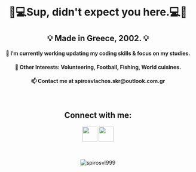 <h1 align="center">👨💻Sup, didn't expect you here.💻👨</h1>

<h2 align="center">💡 Made in Greece, 2002. 💡</h2>
<h4 align="center">🧠 I’m currently working updating my coding skills & focus on my studies.</h4>
<h4 align="center">🎣 Other Interests: Volunteering, Football, Fishing, World cuisines.</h4>
<h4 align="center">📫 Contact me at spirosvlachos.skr@outlook.com.gr</h4>
<br>

<h2 align="center">Connect with me:</h2>
<p align="center"><a href="https://www.linkedin.com/in/spiridon-vlachos-65ba78204/"><img src="https://cdn-icons-png.flaticon.com/512/174/174857.png" height="40" width="40" /></a>  <a href="https://www.instagram.com/vlachoospiros"><img src="https://external-content.duckduckgo.com/iu/?u=https%3A%2F%2Fwww.aesthetx.com%2Fwp-content%2Fuploads%2F2021%2F01%2F1200px-Instagram_logo_2016.svg-1-min.png&f=1&nofb=1" height="40" width="40" /></a></p>
<br>

<p align="center"><img align="center" src="https://github-readme-stats.vercel.app/api/top-langs?username=spirosvl999&show_icons=true&locale=en&layout=compact&theme=darcula" alt="spirosvl999"/></p>
